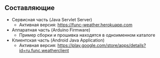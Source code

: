 ## Составляющие

- Сервисная часть (Java Servlet Server)
	+ Активная версия: https://func-weather.herokuapp.com
- Аппаратная часть (Arduino Firmware)
	+ Пример сборки и прошивка находятся в одноименном каталоге
- Клиентская часть (Android Java Application)
	+ Активная версия: https://play.google.com/store/apps/details?id=ru.func.weatherclient